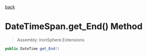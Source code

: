 ﻿

[back](/IronSphere.Extensions/types/DateTimeSpan)

# DateTimeSpan.get_End() Method

> Assembly: IronSphere.Extensions

```csharp
public DateTime get_End()
```



 